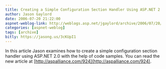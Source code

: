 ```yaml
---
title: Creating a Simple Configuration Section Handler Using ASP.NET 2.0
author: Jason Gaylord
date: 2006-07-20 21:22:00
aspnet-weblog-link: http://weblogs.asp.net/jgaylord/archive/2006/07/20/Creating-a-Simple-Configuration-Section-Handler-Using-ASP.NET-2.0.aspx
categories: [aspnet-weblog]
tags: [archive]
bitly: https://jasong.us/3cKUpI1
---
```


In this article Jason examines how to create a simple configuration section handler using ASP.NET 2.0 with the help of code samples. You can read the new article at [http://aspalliance.com/924](http://aspalliance.com/924).